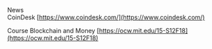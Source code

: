 News  
CoinDesk [https://www.coindesk.com/](https://www.coindesk.com/)

Course
Blockchain and Money [https://ocw.mit.edu/15-S12F18](https://ocw.mit.edu/15-S12F18)

